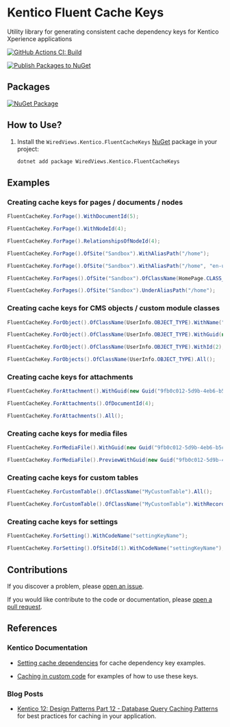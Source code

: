 # Kentico Fluent Cache Keys

Utility library for generating consistent cache dependency keys for Kentico Xperience applications

[![GitHub Actions CI: Build](https://github.com/wiredviews/kentico-fluent-cache-keys/actions/workflows/ci.yml/badge.svg?branch=main)](https://github.com/wiredviews/kentico-fluent-cache-keys/actions/workflows/ci.yml)

[![Publish Packages to NuGet](https://github.com/wiredviews/kentico-fluent-cache-keys/actions/workflows/publish.yml/badge.svg?branch=main)](https://github.com/wiredviews/kentico-fluent-cache-keys/actions/workflows/publish.yml)

## Packages

[![NuGet Package](https://img.shields.io/nuget/v/WiredViews.Kentico.FluentCacheKeys.svg)](https://www.nuget.org/packages/WiredViews.Kentico.FluentCacheKeys)

## How to Use?

1. Install the `WiredViews.Kentico.FluentCacheKeys` [NuGet](https://www.nuget.org/packages/WiredViews.Kentico.FluentCacheKeys/) package in your project:

   ```bash
   dotnet add package WiredViews.Kentico.FluentCacheKeys
   ```

## Examples

### Creating cache keys for pages / documents / nodes

```csharp
FluentCacheKey.ForPage().WithDocumentId(5);

FluentCacheKey.ForPage().WithNodeId(4);

FluentCacheKey.ForPage().RelationshipsOfNodeId(4);

FluentCacheKey.ForPage().OfSite("Sandbox").WithAliasPath("/home");

FluentCacheKey.ForPage().OfSite("Sandbox").WithAliasPath("/home", "en-us");

FluentCacheKey.ForPages().OfSite("Sandbox").OfClassName(HomePage.CLASS_NAME);

FluentCacheKey.ForPages().OfSite("Sandbox").UnderAliasPath("/home");
```

### Creating cache keys for CMS objects / custom module classes

```csharp
FluentCacheKey.ForObject().OfClassName(UserInfo.OBJECT_TYPE).WithName("administrator");

FluentCacheKey.ForObject().OfClassName(UserInfo.OBJECT_TYPE).WithGuid(new Guid("9fb0c012-5d9b-4eb6-b5cd-0bb0daffaca0"));

FluentCacheKey.ForObject().OfClassName(UserInfo.OBJECT_TYPE).WithId(2);

FluentCacheKey.ForObjects().OfClassName(UserInfo.OBJECT_TYPE).All();
```

### Creating cache keys for attachments

```csharp
FluentCacheKey.ForAttachment().WithGuid(new Guid("9fb0c012-5d9b-4eb6-b5cd-0bb0daffaca0"));

FluentCacheKey.ForAttachments().OfDocumentId(4);

FluentCacheKey.ForAttachments().All();
```

### Creating cache keys for media files

```csharp
FluentCacheKey.ForMediaFile().WithGuid(new Guid("9fb0c012-5d9b-4eb6-b5cd-0bb0daffaca0"));

FluentCacheKey.ForMediaFile().PreviewWithGuid(new Guid("9fb0c012-5d9b-4eb6-b5cd-0bb0daffaca0"));
```

### Creating cache keys for custom tables

```csharp
FluentCacheKey.ForCustomTable().OfClassName("MyCustomTable").All();

FluentCacheKey.ForCustomTable().OfClassName("MyCustomTable").WithRecordId(5);
```

### Creating cache keys for settings

```csharp
FluentCacheKey.ForSetting().WithCodeName("settingKeyName");

FluentCacheKey.ForSetting().OfSiteId(1).WithCodeName("settingKeyName");
```

## Contributions

If you discover a problem, please [open an issue](https://github.com/wiredviews/kentico-fluent-cache-keys/issues/new).

If you would like contribute to the code or documentation, please [open a pull request](https://github.com/wiredviews/kentico-fluent-cache-keys/compare).

## References

### Kentico Documentation

- [Setting cache dependencies](https://docs.kentico.com/k12sp/configuring-kentico/configuring-caching/setting-cache-dependencies) for cache dependency key examples.

- [Caching in custom code](https://docs.kentico.com/k12sp/configuring-kentico/configuring-caching/caching-in-custom-code) for examples of how to use these keys.

### Blog Posts

- [Kentico 12: Design Patterns Part 12 - Database Query Caching Patterns](https://dev.to/seangwright/kentico-12-design-patterns-part-12-database-query-caching-patterns-43hc) for best practices for caching in your application.
